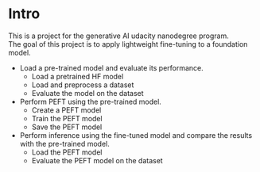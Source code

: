 # Intro
This is a project for the generative AI udacity nanodegree program. <br>
The goal of this project is to apply lightweight fine-tuning to a foundation model. <br>

- Load a pre-trained model and evaluate its performance.
  - Load a pretrained HF model
  - Load and preprocess a dataset
  - Evaluate the model on the dataset
- Perform PEFT using the pre-trained model.
  - Create a PEFT model
  - Train the PEFT model
  - Save the PEFT model
- Perform inference using the fine-tuned model and compare the results with the pre-trained model.
  - Load the PEFT model
  - Evaluate the PEFT model on the dataset